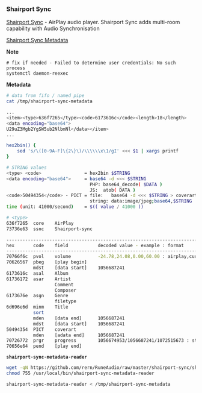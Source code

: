 ### Shairport Sync
[Shairport Sync](https://github.com/mikebrady/shairport-sync) - AirPlay audio player. Shairport Sync adds multi-room capability with Audio Synchronisation

[Shairport Sync Metadata](https://github.com/mikebrady/shairport-sync-metadata-reader)

**Note**
```
# fix if needed - Failed to determine user credentials: No such process
systemctl daemon-reexec
```

**Metadata**
```sh
# data from fifo / named pipe
cat /tmp/shairport-sync-metadata

...
<item><type>636f7265</type><code>6173616c</code><length>18</length>
<data encoding="base64">
U29uZ3Mgb2YgSW5ub2NlbmNl</data></item>
...

hex2bin() {
	sed 's/\([0-9A-F]\{2\}\)/\\\\\\x\1/gI' <<< $1 | xargs printf
}

# STRING values
<type> <code>                = hex2bin $STRING
<data encoding="base64">     = base64 -d <<< $STRING
                               PHP: base64_decode( $DATA )
                               JS:  atob( DATA )
<code>50494354</code> - PICT = file:   base64 -d <<< $STRING > coverart.jpg
                               string: data:image/jpeg;base64,$STRING
time (unit: 41000/second)    = $(( value / 41000 ))

# <type>
636f7265  core    AirPlay
73736e63  ssnc    Shairport-sync

----------------------------------------------------------------------------------
hex       code    field           decoded value - example : format
----------------------------------------------------------------------------------
70766f6c  pvol    volume          -24.78,24.08,0.00,60.00 : airplay,current,limitH,limitL
70626567  pbeg    [play begin]				 
          mdst    [data start]    1056687241
6173616c  asal    Album
61736172  asar    Artist
                  Comment
                  Composer
6173676e  asgn    Genre
                  filetype
6d696e6d  minm    Title
          sort
          mden    [data end]      1056687241
          mdst    [data start]    1056687241
50494354  PICT    coverart
          mden    [adata end]     1056687241
70726772  prgr    progress        1056674953/1056687241/1072515673 : start/current/end
70656e64  pend    [play end]
```

**`shairport-sync-metadata-reader`**
```sh
wget -qN https://github.com/rern/RuneAudio/raw/master/shairport-sync/shairport-sync-metadata-reader -P /usr/local/bin
chmod 755 /usr/local/bin/shairport-sync-metadata-reader

shairport-sync-metadata-reader < /tmp/shairport-sync-metadata
```
